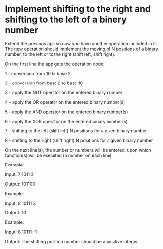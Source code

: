# Implement shifting to the right and shifting to the left of a binery number
Extend the previous app so now you have another operation included in it.
The new operation should implement the moving of N positions of a binary number, to the left or to the right (shift left, shift right).

On the first line the app gets the operation code:

1 - conversion from 10 to base 2

2 - conversion from base 2 to base 10

3 - apply the NOT operator on the entered binary number

4 - apply the OR operator on the entered binary number(s)

5 - apply the AND operator on the entered binary number(s)

6 - apply the XOR operator on the entered binary number(s)

7 - shifting to the left (shift left) N positions for a given binary number

8 - shifting to the right (shift right) N positions for a given binary number

On the next line(s), the number or numbers will be entered, upon which function(s) will be executed (a number on each line).

Example:

Input:
7
1011
2

Output:
101100

Example:

Input:
8
10111
3

Output:
10

Example:

Input:
8
10111
-1

Output:
The shifting position number should be a positive integer.